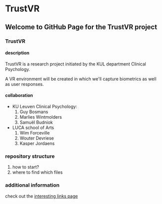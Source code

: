 # TrustVR

## Welcome to GitHub Page for the TrustVR project

### TrustVR

#### description

TrustVR is a research project initiated by the KUL department Clinical Psychology.

A VR environment will be created in which we'll capture biometrics as well as user responses.


#### collaboration

- KU Leuven Clinical Psychology:
    1. Guy Bosmans
    2. Marlies Wintmolders
    3. Samuël Budniok
- LUCA school of Arts
    1. Wim Forceville
    2. Wouter Devriese
    3. Kasper Jordaens

### repository structure

1. how to start?
2. where to find which files

### additional information

check out the [interesting links page](links.md)

